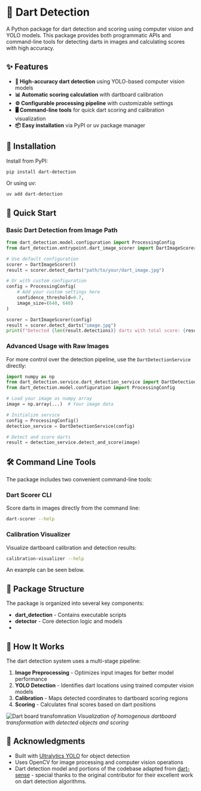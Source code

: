 # 🎯 Dart Detection

A Python package for dart detection and scoring using computer vision and YOLO models. This package provides both
programmatic APIs and command-line tools for detecting darts in images and calculating scores with high accuracy.

## ✨ Features

- **🎯 High-accuracy dart detection** using YOLO-based computer vision models
- **📊 Automatic scoring calculation** with dartboard calibration
- **⚙️ Configurable processing pipeline** with customizable settings
- **🖥️ Command-line tools** for quick dart scoring and calibration visualization
- **📦 Easy installation** via PyPI or uv package manager

## 🚀 Installation

Install from PyPI:

```bash
pip install dart-detection
```

Or using uv:

```bash
uv add dart-detection
```

## 📖 Quick Start

### **Basic Dart Detection from Image Path**

```python
from dart_detection.model.configuration import ProcessingConfig
from dart_detection.entrypoint.dart_image_scorer import DartImageScorer

# Use default configuration
scorer = DartImageScorer()
result = scorer.detect_darts("path/to/your/dart_image.jpg")

# Or with custom configuration
config = ProcessingConfig(
    # Add your custom settings here
    confidence_threshold=0.7,
    image_size=(640, 640)
)

scorer = DartImageScorer(config)
result = scorer.detect_darts("image.jpg")
print(f"Detected {len(result.detections)} darts with total score: {result.total_score}")
```

### **Advanced Usage with Raw Images**

For more control over the detection pipeline, use the `DartDetectionService` directly:

```python
import numpy as np
from dart_detection.service.dart_detection_service import DartDetectionService
from dart_detection.model.configuration import ProcessingConfig

# Load your image as numpy array
image = np.array(...)  # Your image data

# Initialize service
config = ProcessingConfig()
detection_service = DartDetectionService(config)

# Detect and score darts
result = detection_service.detect_and_score(image)
```

## 🛠️ Command Line Tools

The package includes two convenient command-line tools:

### **Dart Scorer CLI**

Score darts in images directly from the command line:

```bash
dart-scorer --help
```

### **Calibration Visualizer**

Visualize dartboard calibration and detection results:

```bash
calibration-visualizer --help
```

An example can be seen below.

## 📁 Package Structure

The package is organized into several key components:

- **dart_detection** - Contains executable scripts
- **detector** - Core detection logic and models
-

## 🎯 How It Works

The dart detection system uses a multi-stage pipeline:

1. **Image Preprocessing** - Optimizes input images for better model performance
2. **YOLO Detection** - Identifies dart locations using trained computer vision models
3. **Calibration** - Maps detected coordinates to dartboard scoring regions
4. **Scoring** - Calculates final scores based on dart positions

![Dart board transfomration](doc/images/visualization_example.png)
*Visualization of homogenous dartboard transformation with detected objects and scoring*

## 🙏 Acknowledgments

- Built with [Ultralytics YOLO](https://github.com/ultralytics/ultralytics) for object detection
- Uses OpenCV for image processing and computer vision operations
- Dart detection model and portions of the codebase adapted from [dart-sense](https://github.com/bnww/dart-sense) -
  special thanks to the original contributor for their excellent work on dart detection algorithms.
